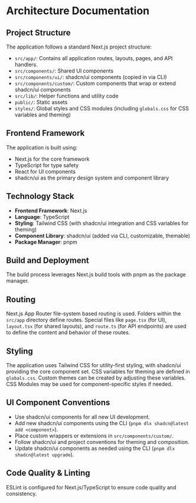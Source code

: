 # Architecture Documentation

## Project Structure

The application follows a standard Next.js project structure:

- `src/app/`: Contains all application routes, layouts, pages, and API handlers.
- `src/components/`: Shared UI components
- `src/components/ui/`: shadcn/ui components (copied in via CLI)
- `src/components/custom/`: Custom components that wrap or extend shadcn/ui components
- `src/lib/`: Helper functions and utility code
- `public/`: Static assets
- `styles/`: Global styles and CSS modules (including `globals.css` for CSS variables and theming)

## Frontend Framework

The application is built using:

- Next.js for the core framework
- TypeScript for type safety
- React for UI components
- shadcn/ui as the primary design system and component library

## Technology Stack

- **Frontend Framework**: Next.js
- **Language**: TypeScript
- **Styling**: Tailwind CSS (with shadcn/ui integration and CSS variables for theming)
- **Component Library**: shadcn/ui (added via CLI, customizable, themable)
- **Package Manager**: pnpm

## Build and Deployment

The build process leverages Next.js build tools with pnpm as the package manager.

## Routing

Next.js App Router file-system based routing is used. Folders within the `src/app` directory define routes. Special files like `page.tsx` (for UI), `layout.tsx` (for shared layouts), and `route.ts` (for API endpoints) are used to define the content and behavior of these routes.

## Styling

The application uses Tailwind CSS for utility-first styling, with shadcn/ui providing the core component set. CSS variables for theming are defined in `globals.css`. Custom themes can be created by adjusting these variables. CSS Modules may be used for component-specific styles if needed.

## UI Component Conventions

- Use shadcn/ui components for all new UI development.
- Add new shadcn/ui components using the CLI (`pnpm dlx shadcn@latest add <component>`).
- Place custom wrappers or extensions in `src/components/custom/`.
- Follow shadcn/ui and project conventions for theming and composition.
- Update shadcn/ui components as needed using the CLI (`pnpm dlx shadcn@latest upgrade`).

## Code Quality & Linting

ESLint is configured for Next.js/TypeScript to ensure code quality and consistency.
